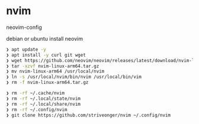 # nvim
neovim-config

debian or ubuntu install neovim

``` bash
❯ apt update -y
❯ apt install -y curl git wget 
❯ wget https://github.com/neovim/neovim/releases/latest/download/nvim-linux-arm64.tar.gz
❯ tar -xzvf nvim-linux-arm64.tar.gz
❯ mv nvim-linux-arm64 /usr/local/nvim
❯ ln -s /usr/local/nvim/bin/nvim /usr/local/bin/vim
❯ rm -f nvim-linux-arm64.tar.gz

```

``` bash
❯ rm -rf ~/.cache/nvim
❯ rm -rf ~/.local/state/nvim
❯ rm -rf ~/.local/share/nvim
❯ rm -rf ~/.config/nvim 
❯ git clone https://github.com/striveonger/nvim ~/.config/nvim
```


